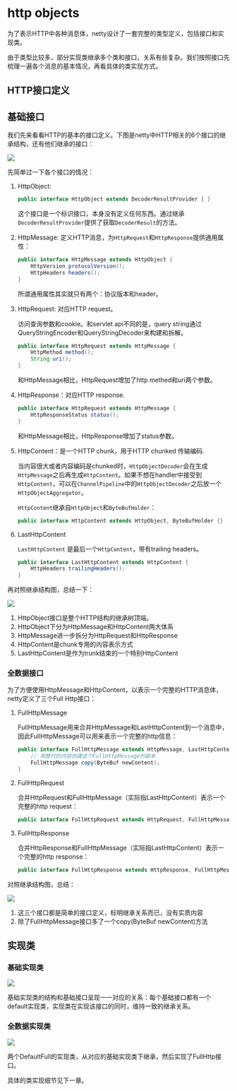 # http objects

为了表示HTTP中各种消息体，netty设计了一套完整的类型定义，包括接口和实现类。

由于类型比较多，部分实现类继承多个类和接口，关系有些复杂。我们按照接口先梳理一遍各个消息的基本情况，再看具体的类实现方式。

## HTTP接口定义

## 基础接口

我们先来看看HTTP的基本的接口定义。下图是netty中HTTP相关的6个接口的继承结构，还有他们继承的接口：

![](images/basic-http-interfaces.png)

先简单过一下各个接口的情况：

1. HttpObject:

    ```java
    public interface HttpObject extends DecoderResultProvider { }
    ```

	这个接口是一个标识接口，本身没有定义任何东西。通过继承`DecoderResultProvider`提供了获取`DecoderResult`的方法。

2. HttpMessage: 定义HTTP消息，为`HttpRequest`和`HttpResponse`提供通用属性：

    ```java
    public interface HttpMessage extends HttpObject {
        HttpVersion protocolVersion();
        HttpHeaders headers();
    }
    ```

    所谓通用属性其实就只有两个：协议版本和header。

3. HttpRequest: 对应HTTP request。

	访问查询参数和cookie。和servlet api不同的是，query string通过QueryStringEncoder和QueryStringDecoder来构建和拆解。

    ```java
    public interface HttpRequest extends HttpMessage {
        HttpMethod method();
        String uri();
    }
    ```

	和HttpMessage相比，HttpRequest增加了http methed和uri两个参数。

4. HttpResponse：对应HTTP response.

    ```java
    public interface HttpRequest extends HttpMessage {
        HttpResponseStatus status();
    }
    ```

	和HttpMessage相比，HttpResponse增加了status参数。

5. HttpContent：是一个HTTP chunk，用于HTTP chunked 传输编码.

	当内容很大或者内容编码是chunked时，`HttpObjectDecoder`会在生成`HttpMessage`之后再生成`HttpContent`。如果不想在handler中接受到`HttpContent`，可以在`ChannelPipeline`中的`HttpObjectDecoder`之后放一个`HttpObjectAggregator`。

	`HttpContent`继承自`HttpObject`和`ByteBufHolder`：

    ```java
    public interface HttpContent extends HttpObject, ByteBufHolder {}
    ```

6. LastHttpContent

    `LastHttpContent` 是最后一个`HttpContent`，带有trailing headers。

    ```java
    public interface LastHttpContent extends HttpContent {
        HttpHeaders trailingHeaders();
    }
    ```

再对照继承结构图，总结一下：

![](images/basic-http-interfaces.png)

1. HttpObject接口是整个HTTP结构的继承树顶端。
2. HttpObject下分为HttpMessage和HttpContent两大体系
3. HttpMessage进一步拆分为HttpRequest和HttpResponse
4. HttpContent是chunk专用的内容表示方式
5. LastHttpContent是作为trunk结束的一个特别HttpContent

### 全数据接口

为了方便使用HttpMessage和HttpContent，以表示一个完整的HTTP消息体，netty定义了三个Full Http接口：

1. FullHttpMessage

	FullHttpMessage用来合并HttpMessage和LastHttpContent到一个消息中，因此FullHttpMessage可以用来表示一个完整的http信息：

    ```java
    public interface FullHttpMessage extends HttpMessage, LastHttpContent {
        // 用替代的内容创建这个FullHttpMessage的副本
    	FullHttpMessage copy(ByteBuf newContent);
    }
    ```

2. FullHttpRequest

    合并HttpRequest和FullHttpMessage（实际指LastHttpContent）表示一个完整的http request：

    ```java
    public interface FullHttpRequest extends HttpRequest, FullHttpMessage {}
    ```

3. FullHttpResponse

    合并HttpResponse和FullHttpMessage（实际指LastHttpContent）表示一个完整的http response：

    ```java
    public interface FullHttpResponse extends HttpResponse, FullHttpMessage {}
    ```

对照继承结构图，总结：

![](images/full-http-interfaces.png)

1. 这三个接口都是简单的接口定义，标明继承关系而已，没有实质内容
2. 除了FullHttpMessage接口多了一个copy(ByteBuf newContent)方法

## 实现类

### 基础实现类

![](images/basic-http-classes.png)

基础实现类的结构和基础接口呈现一一对应的关系：每个基础接口都有一个default实现类，实现类在实现该接口的同时，维持一致的继承关系。

### 全数据实现类

![](images/full-http-classes.png)

两个DefaultFull的实现类，从对应的基础实现类下继承，然后实现了FullHttp接口。

具体的类实现细节见下一章。


